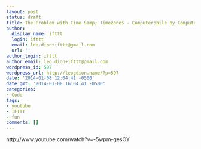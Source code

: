 ```yaml
---
layout: post
status: draft
title: The Problem with Time &amp; Timezones - Computerphile by Computerphile
author:
  display_name: ifttt
  login: ifttt
  email: leo.dion+ifttt@gmail.com
  url: ''
author_login: ifttt
author_email: leo.dion+ifttt@gmail.com
wordpress_id: 597
wordpress_url: http://leogdion.name/?p=597
date: '2014-01-08 12:04:41 -0500'
date_gmt: '2014-01-08 16:04:41 -0500'
categories:
- Code
tags:
- youtube
- IFTTT
- fun
comments: []
---
```

<p>http:&#47;&#47;www.youtube.com&#47;watch?v=-5wpm-gesOY</p>
